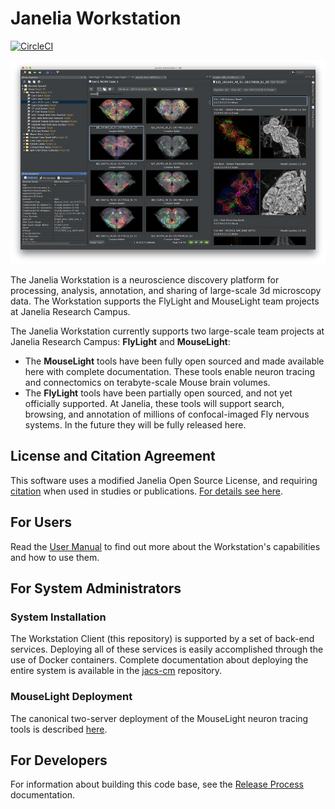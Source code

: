 # Janelia Workstation

[![CircleCI](https://circleci.com/gh/JaneliaSciComp/workstation.svg?style=svg)](https://circleci.com/gh/JaneliaSciComp/workstation)

![Workstation Screenshot](docs/screenshot.png)

The Janelia Workstation is a neuroscience discovery platform for processing, analysis, annotation, and sharing of large-scale 3d microscopy data. The Workstation supports the FlyLight and MouseLight team projects at Janelia Research Campus. 

The Janelia Workstation currently supports two large-scale team projects at Janelia Research Campus: **FlyLight** and **MouseLight**:
* The **MouseLight** tools have been fully open sourced and made available here with complete documentation. These tools enable neuron tracing and connectomics on terabyte-scale Mouse brain volumes. 
* The **FlyLight** tools have been partially open sourced, and not yet officially supported. At Janelia, these tools will support search, browsing, and annotation of millions of confocal-imaged Fly nervous systems. In the future they will be fully released here.

## License and Citation Agreement

This software uses a modified Janelia Open Source License, and requiring [citation](https://doi.org/10.25378/janelia.8182256.v1) when used in studies or publications. [For details see here](LICENSE.md).

## For Users

Read the [User Manual](docs/UserManual.md) to find out more about the Workstation's capabilities and how to use them.

## For System Administrators

### System Installation

The Workstation Client (this repository) is supported by a set of back-end services. Deploying all of these services is easily accomplished through the use of Docker containers. Complete documentation about deploying the entire system is available in the [jacs-cm](https://github.com/JaneliaSciComp/jacs-cm) repository.

### MouseLight Deployment

The canonical two-server deployment of the MouseLight neuron tracing tools is described [here](https://github.com/JaneliaSciComp/jacs-cm/blob/master/docs/MouseLightDeployment.md). 

## For Developers

For information about building this code base, see the [Release Process](ReleaseProcess.md) documentation.

